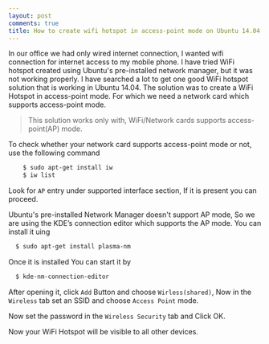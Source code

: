 ```yaml
---
layout: post
comments: true
title: How to create wifi hotspot in access-point mode on Ubuntu 14.04
---
```


In our office we had only wired internet connection, I wanted wifi connection for internet access to my mobile phone. I have tried WiFi hotspot created using Ubuntu's pre-installed network manager, but it was not working properly.
I have searched a lot to get one good WiFi hotspot solution that is working in Ubuntu 14.04.
The solution was to create a WiFi Hotspot in access-point mode. For which we need a network card which supports access-point mode.

> This solution works only with, WiFi/Network cards supports access-point(AP) mode.

To check whether your network card supports access-point mode or not, use the following command

```sh
    $ sudo apt-get install iw
    $ iw list
```
Look for  `AP` entry under supported interface section, If it is present you can proceed.

Ubuntu's pre-installed Network Manager doesn't support AP mode, So we are using the KDE’s connection editor which supports the AP mode. You can install it uing

```sh
  $ sudo apt-get install plasma-nm
```
Once it is installed You can start it by 

```sh
  $ kde-nm-connection-editor	
```
After opening it, click `Add` Button and choose `Wirless(shared)`, Now in the `Wireless` tab set an SSID and choose `Access Point` mode.

Now set the password in the `Wireless Security` tab and Click OK.

Now your WiFi Hotspot will be visible to all other devices.

